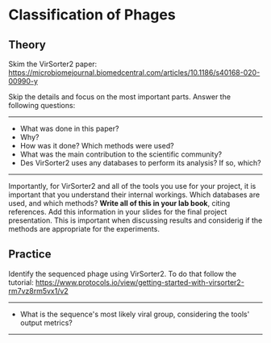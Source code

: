 # Classification of Phages

## Theory

Skim the VirSorter2 paper: https://microbiomejournal.biomedcentral.com/articles/10.1186/s40168-020-00990-y

Skip the details and focus on the most important parts. Answer the following questions:

----

- What was done in this paper?
- Why?
- How was it done? Which methods were used?
- What was the main contribution to the scientific community?
- Des VirSorter2 uses any databases to perform its analysis? If so, which?

----

Importantly, for VirSorter2 and all of the tools you use for your project, it is important that you understand their internal workings. Which databases are used, and which methods? **Write all of this in your lab book**, citing references. Add this information in your slides for the final project presentation. This is important when discussing results and considerig if the methods are appropriate for the experiments.  

## Practice 

Identify the sequenced phage using VirSorter2. To do that follow the tutorial: https://www.protocols.io/view/getting-started-with-virsorter2-rm7vz8rm5vx1/v2

----

- What is the sequence's most likely viral group, considering the tools' output metrics? 

----
